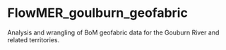 # FlowMER_goulburn_geofabric
Analysis and wrangling of BoM geofabric data for the Gouburn River and related territories.
